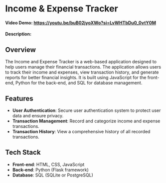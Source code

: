 # Income & Expense Tracker
#### Video Demo:  <https://youtu.be/buB02jyoXWo?si=LvWHTbDu0_0vtY0M>
#### Description:

## Overview

The Income and Expense Tracker is a web-based application designed to help users manage their financial transactions. The application allows users to track their income and expenses, view transaction history, and generate reports for better financial insights. It is built using JavaScript for the front-end, Python for the back-end, and SQL for database management.

## Features

- **User Authentication**: Secure user authentication system to protect user data and ensure privacy.
- **Transaction Management**: Record and categorize income and expense transactions.
- **Transaction History**: View a comprehensive history of all recorded transactions.

## Tech Stack

- **Front-end**: HTML, CSS, JavaScript
- **Back-end**: Python (Flask framework)
- **Database**: SQL (SQLite or PostgreSQL)


